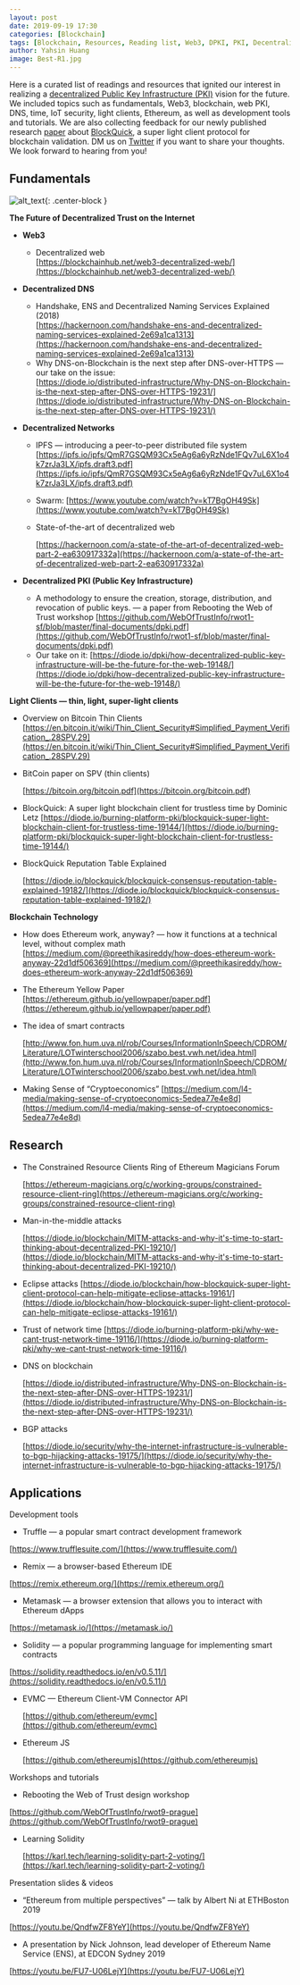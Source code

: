 ```yaml
---
layout: post
date: 2019-09-19 17:30
categories: [Blockchain]
tags: [Blockchain, Resources, Reading list, Web3, DPKI, PKI, Decentralization, Ethereum]
author: Yahsin Huang
image: Best-R1.jpg
---
```


Here is a curated list of readings and resources that ignited our interest in realizing a [decentralized Public Key Infrastructure (PKI)](https://diode.io/blockchain/MITM-attacks-and-why-it's-time-to-start-thinking-about-decentralized-PKI-19210/) vision for the future. We included topics such as fundamentals, Web3, blockchain, web PKI, DNS, time, IoT security, light clients, Ethereum, as well as development tools and tutorials. We are also collecting feedback for our newly published research [paper](https://eprint.iacr.org/2019/579.pdf) about [BlockQuick](https://diode.io/burning-platform-pki/blockquick-super-light-blockchain-client-for-trustless-time-19144/), a super light client protocol for blockchain validation. DM us on [Twitter](https://twitter.com/diode_chain) if you want to share your thoughts. We look forward to hearing from you!


## **Fundamentals**

![alt_text](/images/blog/Best-R2.png "image_tooltip"){: .center-block }

**The Future of Decentralized Trust on the Internet**


*   **Web3**
    *   Decentralized web \
[https://blockchainhub.net/web3-decentralized-web/](https://blockchainhub.net/web3-decentralized-web/)
*   **Decentralized DNS**
    *   Handshake, ENS and Decentralized Naming Services Explained (2018) \
[https://hackernoon.com/handshake-ens-and-decentralized-naming-services-explained-2e69a1ca1313](https://hackernoon.com/handshake-ens-and-decentralized-naming-services-explained-2e69a1ca1313)
    *   Why DNS-on-Blockchain is the next step after DNS-over-HTTPS — our take on the issue: \
[https://diode.io/distributed-infrastructure/Why-DNS-on-Blockchain-is-the-next-step-after-DNS-over-HTTPS-19231/](https://diode.io/distributed-infrastructure/Why-DNS-on-Blockchain-is-the-next-step-after-DNS-over-HTTPS-19231/)
*   **Decentralized Networks**
    *   IPFS — introducing a peer-to-peer distributed file system \
[https://ipfs.io/ipfs/QmR7GSQM93Cx5eAg6a6yRzNde1FQv7uL6X1o4k7zrJa3LX/ipfs.draft3.pdf](https://ipfs.io/ipfs/QmR7GSQM93Cx5eAg6a6yRzNde1FQv7uL6X1o4k7zrJa3LX/ipfs.draft3.pdf)
    *   Swarm: [https://www.youtube.com/watch?v=kT7BgOH49Sk](https://www.youtube.com/watch?v=kT7BgOH49Sk)
    *   State-of-the-art of decentralized web

        [https://hackernoon.com/a-state-of-the-art-of-decentralized-web-part-2-ea630917332a](https://hackernoon.com/a-state-of-the-art-of-decentralized-web-part-2-ea630917332a)

*   **Decentralized PKI (Public Key Infrastructure)**
    *   A methodology to ensure the creation, storage, distribution, and revocation of public keys. — a paper from Rebooting the Web of Trust workshop [https://github.com/WebOfTrustInfo/rwot1-sf/blob/master/final-documents/dpki.pdf](https://github.com/WebOfTrustInfo/rwot1-sf/blob/master/final-documents/dpki.pdf)
    *   Our take on it: [https://diode.io/dpki/how-decentralized-public-key-infrastructure-will-be-the-future-for-the-web-19148/](https://diode.io/dpki/how-decentralized-public-key-infrastructure-will-be-the-future-for-the-web-19148/) 

**Light Clients — thin, light, super-light clients**



*   Overview on Bitcoin Thin Clients \
[https://en.bitcoin.it/wiki/Thin_Client_Security#Simplified_Payment_Verification_.28SPV.29](https://en.bitcoin.it/wiki/Thin_Client_Security#Simplified_Payment_Verification_.28SPV.29)
*   BitCoin paper on SPV (thin clients)

    [https://bitcoin.org/bitcoin.pdf](https://bitcoin.org/bitcoin.pdf)

*   BlockQuick: A super light blockchain client for trustless time by Dominic Letz [https://diode.io/burning-platform-pki/blockquick-super-light-blockchain-client-for-trustless-time-19144/](https://diode.io/burning-platform-pki/blockquick-super-light-blockchain-client-for-trustless-time-19144/) 
*   BlockQuick Reputation Table Explained

    [https://diode.io/blockquick/blockquick-consensus-reputation-table-explained-19182/](https://diode.io/blockquick/blockquick-consensus-reputation-table-explained-19182/) 


**Blockchain Technology** 



*   How does Ethereum work, anyway? — how it functions at a technical level, without complex math [https://medium.com/@preethikasireddy/how-does-ethereum-work-anyway-22d1df506369](https://medium.com/@preethikasireddy/how-does-ethereum-work-anyway-22d1df506369) 
*   The Ethereum Yellow Paper \
[https://ethereum.github.io/yellowpaper/paper.pdf](https://ethereum.github.io/yellowpaper/paper.pdf)
*   The idea of smart contracts 

    [http://www.fon.hum.uva.nl/rob/Courses/InformationInSpeech/CDROM/Literature/LOTwinterschool2006/szabo.best.vwh.net/idea.html](http://www.fon.hum.uva.nl/rob/Courses/InformationInSpeech/CDROM/Literature/LOTwinterschool2006/szabo.best.vwh.net/idea.html)

*   Making Sense of “Cryptoeconomics” [https://medium.com/l4-media/making-sense-of-cryptoeconomics-5edea77e4e8d](https://medium.com/l4-media/making-sense-of-cryptoeconomics-5edea77e4e8d) 


## **Research**



*   The Constrained Resource Clients Ring of Ethereum Magicians Forum

    [https://ethereum-magicians.org/c/working-groups/constrained-resource-client-ring](https://ethereum-magicians.org/c/working-groups/constrained-resource-client-ring)

*   Man-in-the-middle attacks

    [https://diode.io/blockchain/MITM-attacks-and-why-it's-time-to-start-thinking-about-decentralized-PKI-19210/](https://diode.io/blockchain/MITM-attacks-and-why-it's-time-to-start-thinking-about-decentralized-PKI-19210/) 

*   Eclipse attacks [https://diode.io/blockchain/how-blockquick-super-light-client-protocol-can-help-mitigate-eclipse-attacks-19161/](https://diode.io/blockchain/how-blockquick-super-light-client-protocol-can-help-mitigate-eclipse-attacks-19161/)
*   Trust of network time [https://diode.io/burning-platform-pki/why-we-cant-trust-network-time-19116/](https://diode.io/burning-platform-pki/why-we-cant-trust-network-time-19116/)
*   DNS on blockchain

    [https://diode.io/distributed-infrastructure/Why-DNS-on-Blockchain-is-the-next-step-after-DNS-over-HTTPS-19231/](https://diode.io/distributed-infrastructure/Why-DNS-on-Blockchain-is-the-next-step-after-DNS-over-HTTPS-19231/) 

*   BGP attacks

    [https://diode.io/security/why-the-internet-infrastructure-is-vulnerable-to-bgp-hijacking-attacks-19175/](https://diode.io/security/why-the-internet-infrastructure-is-vulnerable-to-bgp-hijacking-attacks-19175/)



## **Applications**

Development tools



*   Truffle — a popular smart contract development framework

[https://www.trufflesuite.com/](https://www.trufflesuite.com/)



*   Remix — a browser-based Ethereum IDE

[https://remix.ethereum.org/](https://remix.ethereum.org/)



*   Metamask — a browser extension that allows you to interact with Ethereum dApps

[https://metamask.io/](https://metamask.io/)



*   Solidity — a  popular programming language for implementing smart contracts

[https://solidity.readthedocs.io/en/v0.5.11/](https://solidity.readthedocs.io/en/v0.5.11/)



*   EVMC — Ethereum Client-VM Connector API

    [https://github.com/ethereum/evmc](https://github.com/ethereum/evmc)

*   Ethereum JS 

    [https://github.com/ethereumjs](https://github.com/ethereumjs)


Workshops and tutorials



*   Rebooting the Web of Trust design workshop

[https://github.com/WebOfTrustInfo/rwot9-prague](https://github.com/WebOfTrustInfo/rwot9-prague)



*   Learning Solidity

    [https://karl.tech/learning-solidity-part-2-voting/](https://karl.tech/learning-solidity-part-2-voting/) 


Presentation slides & videos



*   “Ethereum from multiple perspectives” — talk by Albert Ni at ETHBoston 2019

 [https://youtu.be/QndfwZF8YeY](https://youtu.be/QndfwZF8YeY)



*   A presentation by Nick Johnson, lead developer of Ethereum Name Service (ENS), at EDCON Sydney 2019

[https://youtu.be/FU7-U06LejY](https://youtu.be/FU7-U06LejY) 

